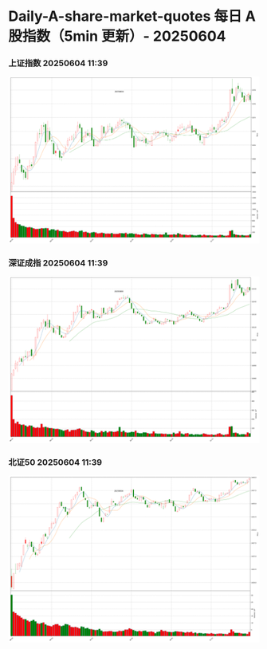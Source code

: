 
# Daily-A-share-market-quotes 每日 A 股指数（5min 更新）- 20250604

### 上证指数 20250604 11:39
![](./fig/2025/6/20250604-sh000001.png)

### 深证成指 20250604 11:39
![](./fig/2025/6/20250604-sz399001.png)

### 北证50 20250604 11:39
![](./fig/2025/6/20250604-bj899050.png)
